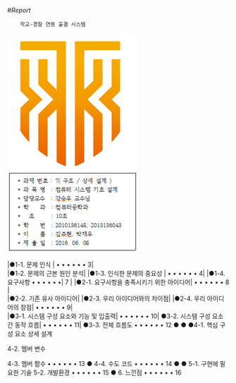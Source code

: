 #*Report*

        학교-경찰 연동 출결 시스템



![마크](https://github.com/parkjaewoo/CSD10/blob/master/%EB%A7%88%ED%81%AC.PNG?raw=true)


|●1-1. 문제 인식 | • • • • • •     3|    
|●1-2. 문제의 근본 원인 분석|
|●1-3. 인식한 문제의 중요성 | • • • • • •     4| 
|●1-4. 요구사항  • • • • • •|     7 | 
|●2-1. 요구사항을 충족시키기 위한 아이디어| • • • • • •     8 |   
|●2-2. 기존 유사 아이디어|
|●2-3. 우리 아이디어와의 차이점|
|●2-4. 우리 아이디어의 장점| • • • • • •     9|  
|●3-1. 시스템 구성 요소와 기능 및 입출력| • • • • • •     10|
●3-2. 시스템 구성 요소 간 동작 흐름| • • • • • •     11|
●3-3. 전체 흐름도 • • • • • •     12
●
●
●4-1. 핵심 구성 요소 상세 설계

4-2. 멤버 변수

4-3. 멤버 함수
• • • • • •     13
●
4-4. 수도 코드
• • • • • •     14
●
●
5-1. 구현에 필요한 기술
5-2. 개발환경
• • • • • •     15
●
6. 느낀점
• • • • • •     16

